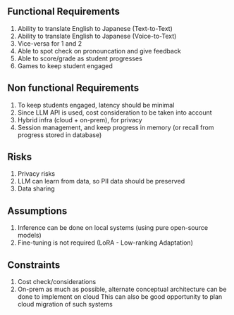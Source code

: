 ## Functional Requirements

1. Ability to translate English to Japanese (Text-to-Text)
2. Ability to translate English to Japanese (Voice-to-Text)
3. Vice-versa for 1 and 2
4. Able to spot check on pronouncation and give feedback
5. Able to score/grade as student progresses
6. Games to keep student engaged

## Non functional Requirements
1. To keep students engaged, latency should be minimal
2. Since LLM API is used, cost consideration to be taken into account
3. Hybrid infra (cloud + on-prem), for privacy
4. Session management, and keep progress in memory (or recall from progress stored in database)

## Risks
1. Privacy risks
2. LLM can learn from data, so PII data should be preserved
3. Data sharing

## Assumptions
1. Inference can be done on local systems (using pure open-source models)
2. Fine-tuning is not required (LoRA - Low-ranking Adaptation)

## Constraints
1. Cost check/considerations
2. On-prem as much as possible, alternate conceptual architecture can be done to implement on cloud
This can also be good opportunity to plan cloud migration of such systems

